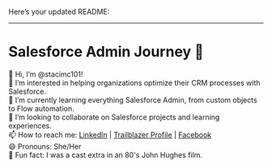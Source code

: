 Here’s your updated README:

---

# Salesforce Admin Journey 🚀

👋 Hi, I’m @stacimc101!  
👀 I’m interested in helping organizations optimize their CRM processes with Salesforce.  
🌱 I’m currently learning everything Salesforce Admin, from custom objects to Flow automation.  
💞️ I’m looking to collaborate on Salesforce projects and learning experiences.  
📫 How to reach me: [LinkedIn](https://www.linkedin.com/in/stacimcdonald01/) | [Trailblazer Profile](https://www.salesforce.com/trailblazer/stacimcdonald01) | [Facebook](https://www.facebook.com/stacimcdonald01)  
😄 Pronouns: She/Her  
🎥 Fun fact: I was a cast extra in an 80's John Hughes film.

<!---
stacimc101/stacimc101 is a ✨ special ✨ repository because its `README.md` (this file) appears on your GitHub profile.
You can click the Preview link to take a look at your changes.
--->
